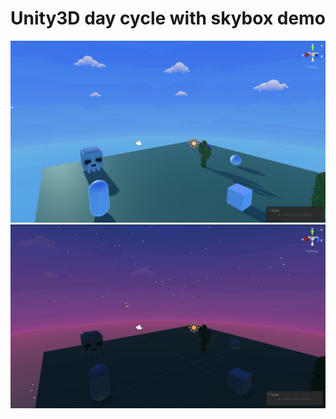 # Unity3D day cycle with skybox demo

 ![Example 1](.github/demo_1.png)
 ![Example 2](.github/demo_2.png)